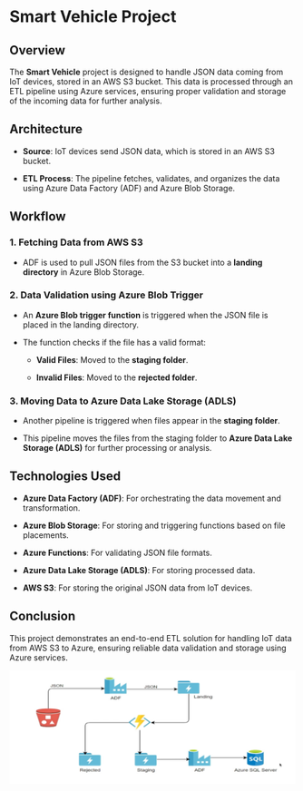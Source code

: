 Smart Vehicle Project
=====================

Overview
--------

The **Smart Vehicle** project is designed to handle JSON data coming from IoT devices, stored in an AWS S3 bucket. This data is processed through an ETL pipeline using Azure services, ensuring proper validation and storage of the incoming data for further analysis.

Architecture
------------

*   **Source**: IoT devices send JSON data, which is stored in an AWS S3 bucket.
    
*   **ETL Process**: The pipeline fetches, validates, and organizes the data using Azure Data Factory (ADF) and Azure Blob Storage.
    

Workflow
--------

### 1\. Fetching Data from AWS S3

*   ADF is used to pull JSON files from the S3 bucket into a **landing directory** in Azure Blob Storage.
    

### 2\. Data Validation using Azure Blob Trigger

*   An **Azure Blob trigger function** is triggered when the JSON file is placed in the landing directory.
    
*   The function checks if the file has a valid format:
    
    *   **Valid Files**: Moved to the **staging folder**.
        
    *   **Invalid Files**: Moved to the **rejected folder**.
        

### 3\. Moving Data to Azure Data Lake Storage (ADLS)

*   Another pipeline is triggered when files appear in the **staging folder**.
    
*   This pipeline moves the files from the staging folder to **Azure Data Lake Storage (ADLS)** for further processing or analysis.
    

Technologies Used
-----------------

*   **Azure Data Factory (ADF)**: For orchestrating the data movement and transformation.
    
*   **Azure Blob Storage**: For storing and triggering functions based on file placements.
    
*   **Azure Functions**: For validating JSON file formats.
    
*   **Azure Data Lake Storage (ADLS)**: For storing processed data.
    
*   **AWS S3**: For storing the original JSON data from IoT devices.
    

Conclusion
----------

This project demonstrates an end-to-end ETL solution for handling IoT data from AWS S3 to Azure, ensuring reliable data validation and storage using Azure services.

![Smart Vehicle Architecture](./architecture.png)
